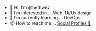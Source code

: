 - 👋 Hi, I’m @hethwiQ
- 👀 I’m interested in ... Web, Ui/Ux design
- 🌱 I’m currently learning ... DevOps
- 📫 How to reach me ... [Social Profiles 🔗](https://instagram.com/hit.wikt)
